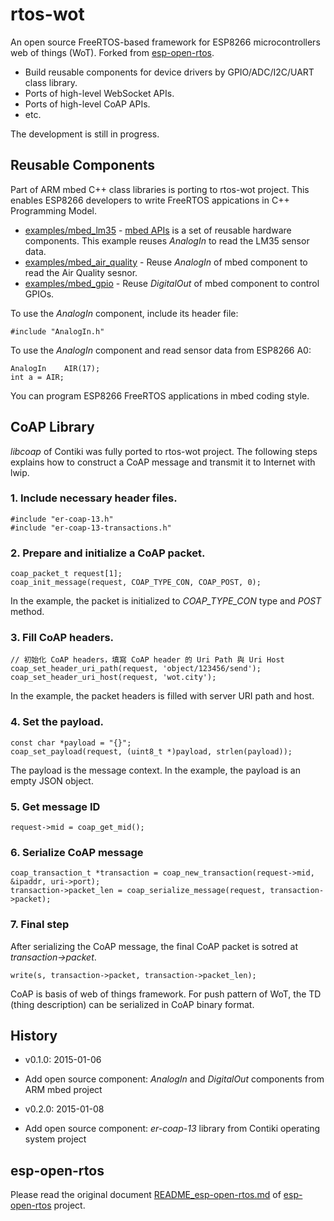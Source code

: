# rtos-wot

An open source FreeRTOS-based framework for ESP8266 microcontrollers web of things (WoT). Forked from [esp-open-rtos](https://github.com/SuperHouse/esp-open-rtos).

* Build reusable components for device drivers by GPIO/ADC/I2C/UART class library. 
* Ports of high-level WebSocket APIs.
* Ports of high-level CoAP APIs.
* etc.

The development is still in progress. 

## Reusable Components

Part of ARM mbed C++ class libraries is porting to rtos-wot project. This enables ESP8266 developers to write FreeRTOS appications in C++ Programming Model.

* [examples/mbed_lm35](https://github.com/wot-sdk/rtos-wot/tree/master/examples/mbed_lm35) - [mbed APIs](https://github.com/mbedmicro/mbed/tree/master/libraries/mbed/api) is a set of reusable hardware components. This example reuses *AnalogIn* to read the LM35 sensor data.
* [examples/mbed_air_quality](https://github.com/wot-sdk/rtos-wot/tree/master/examples/mbed_air_quality) - Reuse *AnalogIn* of mbed component to read the Air Quality sesnor.
* [examples/mbed_gpio](https://github.com/wot-sdk/rtos-wot/tree/master/examples/mbed_gpio) - Reuse *DigitalOut* of mbed component to control GPIOs.

To use the *AnalogIn* component, include its header file:

```
#include "AnalogIn.h"
```

To use the *AnalogIn* component and read sensor data from ESP8266 A0:

```
AnalogIn    AIR(17);
int a = AIR;
```

You can program ESP8266 FreeRTOS applications in mbed coding style.

## CoAP Library

*libcoap* of Contiki was fully ported to rtos-wot project. The following steps explains how to construct a CoAP message and transmit it to Internet with lwip.

### 1. Include necessary header files.

```
#include "er-coap-13.h"
#include "er-coap-13-transactions.h"
```

### 2. Prepare and initialize a CoAP packet.

```
coap_packet_t request[1];
coap_init_message(request, COAP_TYPE_CON, COAP_POST, 0);
```

In the example, the packet is initialized to *COAP_TYPE_CON* type and *POST* method.

### 3. Fill CoAP headers.

```
// 初始化 CoAP headers，填寫 CoAP header 的 Uri Path 與 Uri Host
coap_set_header_uri_path(request, 'object/123456/send');
coap_set_header_uri_host(request, 'wot.city');
```

In the example, the packet headers is filled with server URI path and host.

### 4. Set the payload.

```
const char *payload = "{}";
coap_set_payload(request, (uint8_t *)payload, strlen(payload));
```

The payload is the message context. In the example, the payload is an empty JSON object.

### 5. Get message ID

```
request->mid = coap_get_mid();
```

### 6. Serialize CoAP message

```
coap_transaction_t *transaction = coap_new_transaction(request->mid, &ipaddr, uri->port);
transaction->packet_len = coap_serialize_message(request, transaction->packet);
```

### 7. Final step

After serializing the CoAP message, the final CoAP packet is sotred at *transaction->packet*.

```
write(s, transaction->packet, transaction->packet_len);
```

CoAP is basis of web of things framework. For push pattern of WoT, the TD (thing description) can be serialized in CoAP binary format.

## History

* v0.1.0: 2015-01-06
 * Add open source component: *AnalogIn* and *DigitalOut* components from ARM mbed project

* v0.2.0: 2015-01-08
 * Add open source component: *er-coap-13* library from Contiki operating system project
 
## esp-open-rtos

Please read the original document [README_esp-open-rtos.md](README_esp-open-rtos.md) of [esp-open-rtos](https://github.com/SuperHouse/esp-open-rtos) project.
